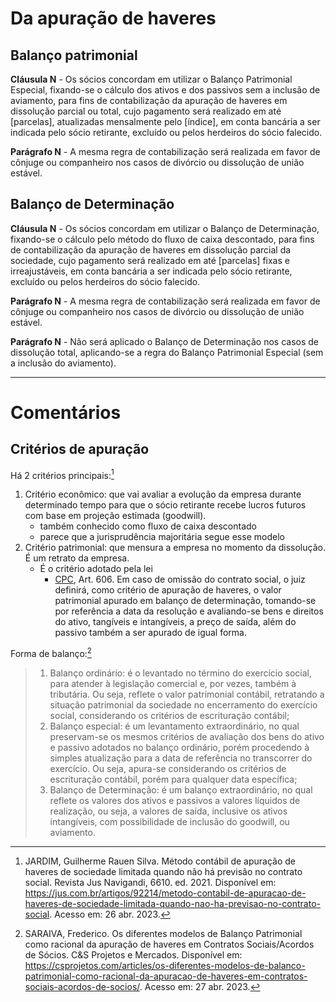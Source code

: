 # Da apuração de haveres

## Balanço patrimonial

**Cláusula N** - Os sócios concordam em utilizar o Balanço Patrimonial Especial, fixando-se o cálculo dos ativos e dos passivos sem a inclusão de aviamento, para fins de contabilização da apuração de haveres em dissolução parcial ou total, cujo pagamento será realizado em até [parcelas], atualizadas mensalmente pelo [índice], em conta bancária a ser indicada pelo sócio retirante, excluído ou pelos herdeiros do sócio falecido.

**Parágrafo N** - A mesma regra de contabilização será realizada em favor de cônjuge ou companheiro nos casos de divórcio ou dissolução de união estável.

## Balanço de Determinação

**Cláusula N** - Os sócios concordam em utilizar o Balanço de Determinação, fixando-se o cálculo pelo método do fluxo de caixa descontado, para fins de contabilização da apuração de haveres em dissolução parcial da sociedade, cujo pagamento será realizado em até [parcelas] fixas e irreajustáveis, em conta bancária a ser indicada pelo sócio retirante, excluído ou pelos herdeiros do sócio falecido.

**Parágrafo N** - A mesma regra de contabilização será realizada em favor de cônjuge ou companheiro nos casos de divórcio ou dissolução de união estável.

**Parágrafo N** - Não será aplicado o Balanço de Determinação nos casos de dissolução total, aplicando-se a regra do Balanço Patrimonial Especial (sem a inclusão do aviamento).

---

# Comentários

## Critérios de apuração

Há 2 critérios principais:[^criterios]

1. Critério econômico: que vai avaliar a evolução da empresa durante determinado tempo para que o sócio retirante recebe lucros futuros com base em projeção estimada (goodwill).
	- também conhecido como fluxo de caixa descontado
	- parece que a jurisprudência majoritária segue esse modelo
1. Critério patrimonial: que mensura a empresa no momento da dissolução. É um retrato da empresa.
	- É o critério adotado pela lei
		- [CPC](https://www.planalto.gov.br/ccivil_03/_ato2015-2018/2015/lei/L13105compilada.htm), Art. 606. Em caso de omissão do contrato social, o juiz definirá, como critério de apuração de haveres, o valor patrimonial apurado em balanço de determinação, tomando-se por referência a data da resolução e avaliando-se bens e direitos do ativo, tangíveis e intangíveis, a preço de saída, além do passivo também a ser apurado de igual forma.

Forma de balanço:[^saraiva]

> 1. Balanço ordinário: é o levantado no término do exercício social, para atender à legislação comercial e, por vezes, também à tributária. Ou seja, reflete o valor patrimonial contábil, retratando a situação patrimonial da sociedade no encerramento do exercício social, considerando os critérios de escrituração contábil;
> 2. Balanço especial: é um levantamento extraordinário, no qual preservam-se os mesmos critérios de avaliação dos bens do ativo e passivo adotados no balanço ordinário, porém procedendo à simples atualização para a data de referência no transcorrer do exercício. Ou seja, apura-se considerando os critérios de escrituração contábil, porém para qualquer data específica;
> 3. Balanço de Determinação: é um balanço extraordinário, no qual reflete os valores dos ativos e passivos a valores líquidos de realização, ou seja, a valores de saída, inclusive os ativos intangíveis, com possibilidade de inclusão do goodwill, ou aviamento.

[^criterios]: JARDIM, Guilherme Rauen Silva. Método contábil de apuração de haveres de sociedade limitada quando não há previsão no contrato social. Revista Jus Navigandi, 6610. ed. 2021. Disponível em: <https://jus.com.br/artigos/92214/metodo-contabil-de-apuracao-de-haveres-de-sociedade-limitada-quando-nao-ha-previsao-no-contrato-social>. Acesso em: 26 abr. 2023.

[^saraiva]: SARAIVA, Frederico. Os diferentes modelos de Balanço Patrimonial como racional da apuração de haveres em Contratos Sociais/Acordos de Sócios. C&S Projetos e Mercados. Disponível em: <https://csprojetos.com/articles/os-diferentes-modelos-de-balanco-patrimonial-como-racional-da-apuracao-de-haveres-em-contratos-sociais-acordos-de-socios/>. Acesso em: 27 abr. 2023.